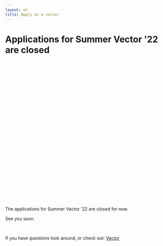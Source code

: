 ```yaml
---
layout: en
title: Apply as a vector
---
```


<h1 id="titel">Applications for Summer Vector '22 are closed</h1>
<div id="poster-image" style="height: 450px; background-image: url('/static/img/wewantyousmall.png');">
</div>

<p id ="n">The applications for Summer Vector '22 are closed for now.</p>
<p id ="nn">See you soon.</p>
<br />


If you have questions look around, or check out: <a href="/en/vektor">Vector</a>

<script>

  function showVectorApplication() {
    var div = document.getElementById("n")
    var n = document.getElementById("nn")
    var titel = document.getElementById("titel")
    titel.innerHTML = "KABS22 are taking vector applications now!"
    n.remove()
    div.innerHTML = '<br / ><a style="text-align: center;"href="https://docs.google.com/forms/d/e/1FAIpQLSeEOySk8egoJ2r5IrqN9Y7NoKLKmQW2rukfXwy7t-Q1Sh9Glg/viewform?usp=pp_url&entry.313565989=Begge+dele+kan+g%C3%A5+/+Either+can+do"><button class="applyBtn">Apply now!</button></a><br />'
  }

  var deadline = new Date("Feb 12, 2022 00:30:00");
  if (deadline > new Date) {
    showVectorApplication()
  }
    
</script>